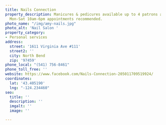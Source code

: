 ```yaml
---
title: Nails Connection
property_description: Manicures & pedicures available up to 4 patrons at a time. Open
  Mon-Sat 10am-6pm appointments recommended.
photo_name: "/img/amy-nails.jpg"
photo_alt: 'Nail Salon '
property_category:
- Personal services
address:
  street: '1611 Virginia Ave #111'
  street2: ''
  city: North Bend
  zip: '97459'
phone_local: "(541) 756-8461"
phone_toll_free: ''
website: https://www.facebook.com/Nails-Connection-205011709519924/
coordinates:
  lat: '43.405190'
  lng: "-124.234460"
seo:
  title: ''
  description: ''
  imgalt: ''
  image: ''

---
```

